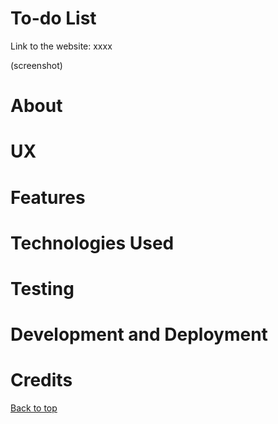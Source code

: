 # To-do List
Link to the website: xxxx

(screenshot)

# About

# UX

# Features

# Technologies Used

# Testing

# Development and Deployment

# Credits

[Back to top](#to-do-list)